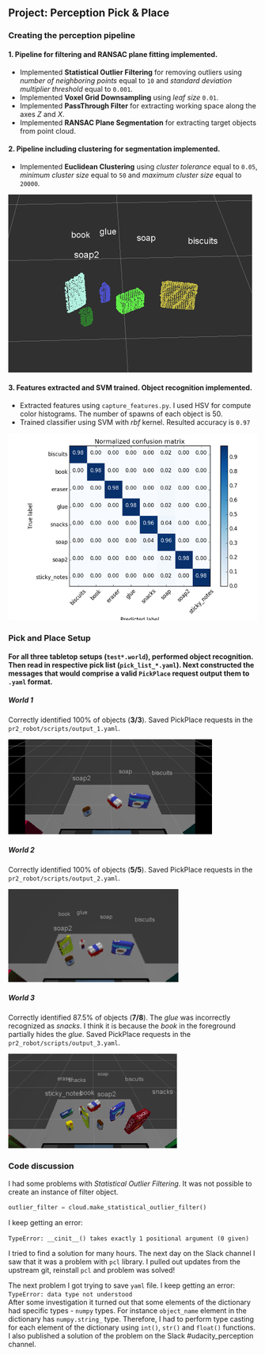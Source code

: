 ## Project: Perception Pick & Place

[confusion_matrix]: ./images/figure_2.png
[cluster]: ./images/cluster.png
[world_1]: ./images/world_1.png
[world_2]: ./images/world_2.png
[world_3]: ./images/world_3.png

### Creating the perception pipeline
#### 1. Pipeline for filtering and RANSAC plane fitting implemented.
* Implemented **Statistical Outlier Filtering** for removing outliers using _number of neighboring points_ equal to `10` and  _standard deviation multiplier threshold_ equal to `0.001`.
* Implemented **Voxel Grid Downsampling** using _leaf size_ `0.01`.
* Implemented **PassThrough Filter** for extracting working space along the axes _Z_ and _X_.
* Implemented **RANSAC Plane Segmentation** for extracting target objects from point cloud.

#### 2. Pipeline including clustering for segmentation implemented.
* Implemented **Euclidean Clustering** using _cluster tolerance_ equal to `0.05`, _minimum cluster size_ equal to `50` and _maximum cluster size_ equal to `20000`.

![Clustering][cluster]

#### 3. Features extracted and SVM trained. Object recognition implemented.
* Extracted features using `capture_features.py`. I used HSV for compute color histograms. The number of spawns of each object is 50.
* Trained classifier using SVM with _rbf_ kernel. Resulted accuracy is `0.97`

![Normalized confusion matrix][confusion_matrix]

### Pick and Place Setup

#### For all three tabletop setups (`test*.world`), performed object recognition. Then read in respective pick list (`pick_list_*.yaml`). Next constructed the messages that would comprise a valid `PickPlace` request output them to `.yaml` format.

##### World 1
Correctly identified 100% of objects (**3/3**). Saved PickPlace requests in the `pr2_robot/scripts/output_1.yaml`.

![World 1][world_1]

##### World 2
Correctly identified 100% of objects (**5/5**). Saved PickPlace requests in the `pr2_robot/scripts/output_2.yaml`.

![World 2][world_2]

##### World 3
Correctly identified 87.5% of objects (**7/8**). The _glue_ was incorrectly recognized as _snacks_. I think it is because the _book_ in the foreground partially hides the _glue_. Saved PickPlace requests in the `pr2_robot/scripts/output_3.yaml`.

![World 3][world_3]

### Code discussion
I had some problems with _Statistical Outlier Filtering_. It was not possible to create an instance of filter object.

```python
outlier_filter = cloud.make_statistical_outlier_filter()
```

I keep getting an error:  

`TypeError: __cinit__() takes exactly 1 positional argument (0 given)`

I tried to find a solution for many hours. The next day on the Slack channel I saw that it was a problem with `pcl` library. I pulled out updates from the upstream git, reinstall `pcl` and problem was solved!

The next problem I got trying to save `yaml` file. I keep getting an error:  
`TypeError: data type not understood`  
After some investigation it turned out that some elements of the dictionary had specific types - `numpy` types. For instance `object_name` element in the dictionary has `numpy.string_` type. Therefore, I had to perform type casting for each element of the dictionary using `int()`, `str()` and `float()` functions. I also published a solution of the problem on the Slack #udacity_perception channel.



